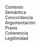 Contexto                                
Semántica                     
Concordancia                              
Argumentación                      
Praxis                
Coherencia                      
Legitimidad                     

